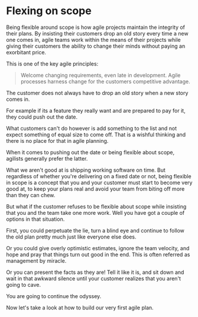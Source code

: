 # Flexing on scope

Being flexible around scope is how agile projects maintain the integrity of their plans. By insisting their customers drop an old story every time a new one comes in, agile teams work within the means of their projects while giving their customers the ability to change their minds without paying an exorbitant price.

This is one of the key agile principles:

> Welcome changing requirements, even late in development. Agile processes harness change for the customers competitive advantage.

The customer does not always have to drop an old story when a new story comes in.

For example if its a feature they really want and are prepared to pay for it, they could push out the date.

What customers can't do however is add something to the list and not expect something of equal size to come off. That is a wishful thinking and there is no place for that in agile planning.

When it comes to pushing out the date or being flexible about scope, agilists generally prefer the latter.

What we aren't good at is shipping working software on time. But regardless of whether you're delivering on a fixed date or not, being flexible in scope is a concept that you and your customer must start to become very good at, to keep your plans real and avoid your team from biting off more than they can chew.

But what if the customer refuses to be flexible about scope while insisting that you and the team take one more work. Well you have got a couple of options in that situation.

First, you could perpetuate the lie, turn a blind eye and continue to follow the old plan pretty much just like everyone else does.

Or you could give overly optimistic estimates, ignore the team velocity, and hope and pray that things turn out good in the end. This is often referred as management by miracle.

Or you can present the facts as they are! Tell it like it is, and sit down and wait in that awkward silence until your customer realizes that you aren't going to cave.

You are going to continue the odyssey.

Now let's take a look at how to build our very first agile plan.
